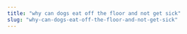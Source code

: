```yaml
---
title: "why can dogs eat off the floor and not get sick"
slug: "why-can-dogs-eat-off-the-floor-and-not-get-sick"
---
```


